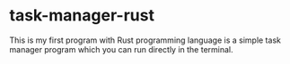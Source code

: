 # task-manager-rust
This is my first program with Rust programming language is a simple task manager program which you can run directly in the terminal.
